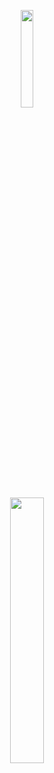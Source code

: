 <p align="center">
  <img src="https://i.giphy.com/media/3o6ZsZe1nNcgJJsYEg/giphy.webp" width="20%"/><br>
  <img src="https://i.imgur.com/TRPVJse.png" width="33%"/><br>
</p>
